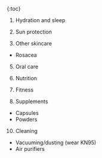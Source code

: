 {:toc}

1. Hydration and sleep

2. Sun protection

3. Other skincare

- Rosacea

5. Oral care

6. Nutrition

7. Fitness

8. Supplements

- Capsules
- Powders

10. Cleaning

- Vacuuming/dusting (wear KN95)
- Air purifiers

